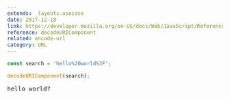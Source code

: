 ```yaml
---
extends: _layouts.usecase
date: 2017-12-18
link: https://developer.mozilla.org/en-US/docs/Web/JavaScript/Reference/Global_Objects/decodeURIComponent
reference: decodeURIComponent
related: encode-url
category: URL
---
```


```javascript
const search = 'hello%20world%3F';

decodeURIComponent(search);
```

<pre class="output">
hello world?
</pre>
